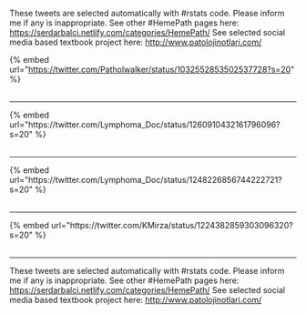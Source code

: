

These tweets are selected automatically with #rstats code. Please inform me if any is inappropriate.
See other #HemePath pages here: https://serdarbalci.netlify.com/categories/HemePath/ 
See selected social media based textbook project here: http://www.patolojinotlari.com/

{% embed url="https://twitter.com/Patholwalker/status/1032552853502537728?s=20" %}<br>
<br>
<hr>
{% embed url="https://twitter.com/Lymphoma_Doc/status/1260910432161796096?s=20" %}<br>
<br>
<hr>
{% embed url="https://twitter.com/Lymphoma_Doc/status/1248226856744222721?s=20" %}<br>
<br>
<hr>
{% embed url="https://twitter.com/KMirza/status/1224382859303096320?s=20" %}<br>
<br>
<hr>


These tweets are selected automatically with #rstats code. Please inform me if any is inappropriate.
See other #HemePath pages here: https://serdarbalci.netlify.com/categories/HemePath/ 
See selected social media based textbook project here: http://www.patolojinotlari.com/
